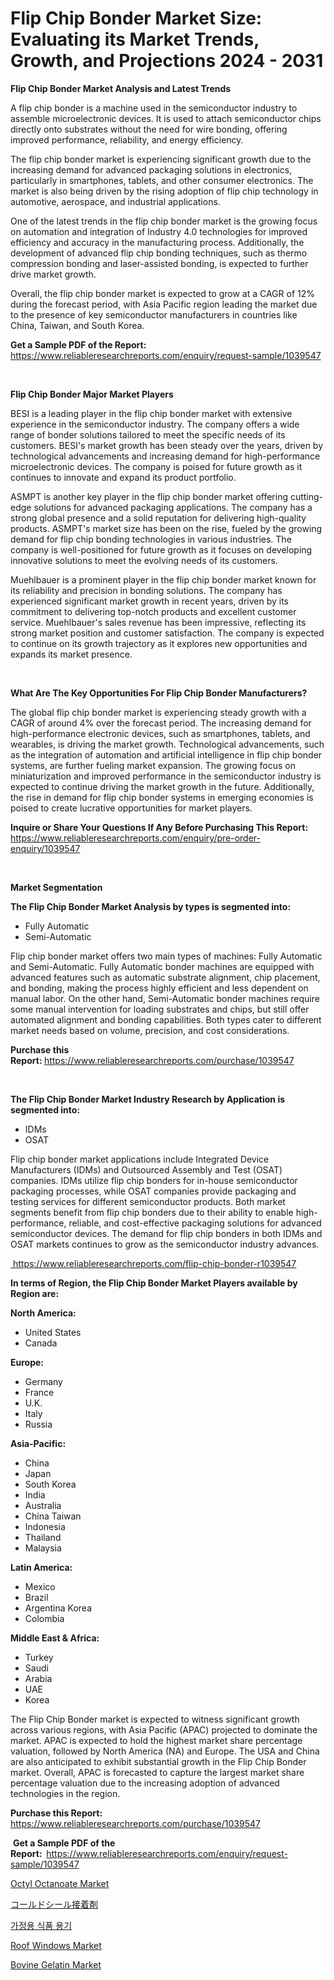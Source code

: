 <p><h1>Flip Chip Bonder Market Size: Evaluating its Market Trends, Growth, and Projections 2024 - 2031</h1></p><p><strong>Flip Chip Bonder Market Analysis and Latest Trends</strong></p>
<p><p>A flip chip bonder is a machine used in the semiconductor industry to assemble microelectronic devices. It is used to attach semiconductor chips directly onto substrates without the need for wire bonding, offering improved performance, reliability, and energy efficiency.</p><p>The flip chip bonder market is experiencing significant growth due to the increasing demand for advanced packaging solutions in electronics, particularly in smartphones, tablets, and other consumer electronics. The market is also being driven by the rising adoption of flip chip technology in automotive, aerospace, and industrial applications.</p><p>One of the latest trends in the flip chip bonder market is the growing focus on automation and integration of Industry 4.0 technologies for improved efficiency and accuracy in the manufacturing process. Additionally, the development of advanced flip chip bonding techniques, such as thermo compression bonding and laser-assisted bonding, is expected to further drive market growth.</p><p>Overall, the flip chip bonder market is expected to grow at a CAGR of 12% during the forecast period, with Asia Pacific region leading the market due to the presence of key semiconductor manufacturers in countries like China, Taiwan, and South Korea.</p></p>
<p><strong>Get a Sample PDF of the Report:&nbsp;</strong> <a href="https://www.reliableresearchreports.com/enquiry/request-sample/1039547">https://www.reliableresearchreports.com/enquiry/request-sample/1039547</a></p>
<p>&nbsp;</p>
<p><strong>Flip Chip Bonder Major Market Players</strong></p>
<p><p>BESI is a leading player in the flip chip bonder market with extensive experience in the semiconductor industry. The company offers a wide range of bonder solutions tailored to meet the specific needs of its customers. BESI's market growth has been steady over the years, driven by technological advancements and increasing demand for high-performance microelectronic devices. The company is poised for future growth as it continues to innovate and expand its product portfolio.</p><p>ASMPT is another key player in the flip chip bonder market offering cutting-edge solutions for advanced packaging applications. The company has a strong global presence and a solid reputation for delivering high-quality products. ASMPT's market size has been on the rise, fueled by the growing demand for flip chip bonding technologies in various industries. The company is well-positioned for future growth as it focuses on developing innovative solutions to meet the evolving needs of its customers.</p><p>Muehlbauer is a prominent player in the flip chip bonder market known for its reliability and precision in bonding solutions. The company has experienced significant market growth in recent years, driven by its commitment to delivering top-notch products and excellent customer service. Muehlbauer's sales revenue has been impressive, reflecting its strong market position and customer satisfaction. The company is expected to continue on its growth trajectory as it explores new opportunities and expands its market presence.</p></p>
<p>&nbsp;</p>
<p><strong>What Are The Key Opportunities For Flip Chip Bonder Manufacturers?</strong></p>
<p><p>The global flip chip bonder market is experiencing steady growth with a CAGR of around 4% over the forecast period. The increasing demand for high-performance electronic devices, such as smartphones, tablets, and wearables, is driving the market growth. Technological advancements, such as the integration of automation and artificial intelligence in flip chip bonder systems, are further fueling market expansion. The growing focus on miniaturization and improved performance in the semiconductor industry is expected to continue driving the market growth in the future. Additionally, the rise in demand for flip chip bonder systems in emerging economies is poised to create lucrative opportunities for market players.</p></p>
<p><strong>Inquire or Share Your Questions If Any Before Purchasing This Report:</strong> <a href="https://www.reliableresearchreports.com/enquiry/pre-order-enquiry/1039547">https://www.reliableresearchreports.com/enquiry/pre-order-enquiry/1039547</a></p>
<p>&nbsp;</p>
<p><strong>Market Segmentation</strong></p>
<p><strong>The Flip Chip Bonder Market Analysis by types is segmented into:</strong></p>
<p><ul><li>Fully Automatic</li><li>Semi-Automatic</li></ul></p>
<p><p>Flip chip bonder market offers two main types of machines: Fully Automatic and Semi-Automatic. Fully Automatic bonder machines are equipped with advanced features such as automatic substrate alignment, chip placement, and bonding, making the process highly efficient and less dependent on manual labor. On the other hand, Semi-Automatic bonder machines require some manual intervention for loading substrates and chips, but still offer automated alignment and bonding capabilities. Both types cater to different market needs based on volume, precision, and cost considerations.</p></p>
<p><strong>Purchase this Report:&nbsp;</strong><a href="https://www.reliableresearchreports.com/purchase/1039547">https://www.reliableresearchreports.com/purchase/1039547</a></p>
<p>&nbsp;</p>
<p><strong>The Flip Chip Bonder Market Industry Research by Application is segmented into:</strong></p>
<p><ul><li>IDMs</li><li>OSAT</li></ul></p>
<p><p>Flip chip bonder market applications include Integrated Device Manufacturers (IDMs) and Outsourced Assembly and Test (OSAT) companies. IDMs utilize flip chip bonders for in-house semiconductor packaging processes, while OSAT companies provide packaging and testing services for different semiconductor products. Both market segments benefit from flip chip bonders due to their ability to enable high-performance, reliable, and cost-effective packaging solutions for advanced semiconductor devices. The demand for flip chip bonders in both IDMs and OSAT markets continues to grow as the semiconductor industry advances.</p></p>
<p><a href="https://www.reliableresearchreports.com/flip-chip-bonder-r1039547">&nbsp;https://www.reliableresearchreports.com/flip-chip-bonder-r1039547</a></p>
<p><strong>In terms of Region, the Flip Chip Bonder Market Players available by Region are:</strong></p>
<p>
    <p> <strong> North America: </strong>
        <ul>
            <li>United States</li>
            <li>Canada</li>
        </ul>
        </p> 
    <p> <strong> Europe: </strong>
        <ul>
            <li>Germany</li>
            <li>France</li>
            <li>U.K.</li>
            <li>Italy</li>
            <li>Russia</li>
        </ul>
        </p> 
    <p> <strong> Asia-Pacific: </strong>
        <ul>
            <li>China</li>
            <li>Japan</li>
            <li>South Korea</li>
            <li>India</li>
            <li>Australia</li>
            <li>China Taiwan</li>
            <li>Indonesia</li>
            <li>Thailand</li>
            <li>Malaysia</li>
        </ul>
        </p> 
    <p> <strong> Latin America: </strong>
        <ul>
            <li>Mexico</li>
            <li>Brazil</li>
            <li>Argentina Korea</li>
            <li>Colombia</li>
        </ul>
        </p> 
    <p> <strong> Middle East & Africa: </strong>
        <ul>
            <li>Turkey</li>
            <li>Saudi</li>
            <li>Arabia</li>
            <li>UAE</li>
            <li>Korea</li>
        </ul>
    </p>
    </p>
<p><p>The Flip Chip Bonder market is expected to witness significant growth across various regions, with Asia Pacific (APAC) projected to dominate the market. APAC is expected to hold the highest market share percentage valuation, followed by North America (NA) and Europe. The USA and China are also anticipated to exhibit substantial growth in the Flip Chip Bonder market. Overall, APAC is forecasted to capture the largest market share percentage valuation due to the increasing adoption of advanced technologies in the region.</p></p>
<p><strong>Purchase this Report: </strong><a href="https://www.reliableresearchreports.com/purchase/1039547">https://www.reliableresearchreports.com/purchase/1039547</a></p>
<p>&nbsp;<strong>Get a Sample PDF of the Report:&nbsp;&nbsp;</strong><a href="https://www.reliableresearchreports.com/enquiry/request-sample/1039547">https://www.reliableresearchreports.com/enquiry/request-sample/1039547</a></p>
<p><strong></strong></p>
<p><p><a href="https://issuu.com/reportprime-2/docs/octyl-octanoate-market-size-2030.pptx">Octyl Octanoate Market</a></p><p><a href="https://medium.com/@abdielkilback/%E5%AF%92%E5%86%B7%E3%81%AA%E3%82%B7%E3%83%BC%E3%83%AB%E6%8E%A5%E7%9D%80%E5%89%A4%E5%B8%82%E5%A0%B4-2031%E5%B9%B4%E3%81%BE%E3%81%A7%E3%81%AE%E6%88%90%E5%8A%9F%E3%81%99%E3%82%8B%E3%83%93%E3%82%B8%E3%83%8D%E3%82%B9%E6%88%A6%E7%95%A5%E3%81%AE%E9%8D%B5-b16ece49101d">コールドシール接着剤</a></p><p><a href="https://medium.com/@felipegrrady654556/%EA%B0%80%EC%A0%95%EC%9A%A9-%EC%8B%9D%ED%92%88-%EC%9A%A9%EA%B8%B0-%EC%8B%9C%EC%9E%A5-%EB%8F%99%ED%96%A5-%EB%B0%8F-%EC%8B%9C%EC%9E%A5-%EB%B6%84%EC%84%9D%EC%9D%80-2024-2031%EB%85%84%EC%9D%84-%EC%9C%84%ED%95%B4-%EC%98%88%EC%83%81%EB%90%9C%EB%8B%A4-e6daf820f59c">가정용 식품 용기</a></p><p><a href="https://github.com/timeliteaut/Market-Research-Report-List-2/blob/main/roof-windows-market.md">Roof Windows Market</a></p><p><a href="https://issuu.com/reportprime-2/docs/bovine-gelatin-market-size-2030.pptx">Bovine Gelatin Market</a></p></p>